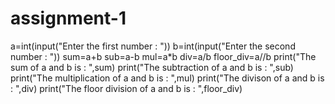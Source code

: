 # assignment-1
a=int(input("Enter the first number : "))
b=int(input("Enter the second number : "))
sum=a+b
sub=a-b
mul=a*b
div=a/b
floor_div=a//b
print("The sum of a and b is : ",sum)
print("The subtraction of a and b is : ",sub)
print("The multiplication of a and b is : ",mul)
print("The divison of a and b is : ",div)
print("The floor division of a and b is : ",floor_div)

